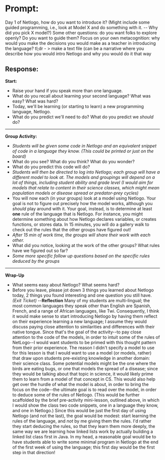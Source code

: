 # Prompt:
Day 1 of Netlogo, how do you want to introduce it? (Might include some guided programming, i.e., look at Model X and do something with it. -- Why did you pick X model?) Some other questions: do you want folks to explore openly? Do you want to guide them? Focus on your own metacognition: why would you make the decisions you would make as a teacher in introducing the language? tl;dr - > make a text file (can be a narrative where you describe how you would intro Netlogo and why you would do it that way

## Response:
**Start:**
- Raise your hand if you speak more than one language.
- What do you recall about learning your second language? What was easy? What was hard?
- Today, we'll be learning (or starting to learn) a new programming language, Netlogo.
- What do you predict we'll need to do? What do you predict we *should* do?
---
**Group Activity:**
- *Students will be given some code in Netlogo and an equivalent snippet of code in a language they know. (This could be printed or just on the board)*
- What do you see? What do you think? What do you wonder?
- What do you predict this code will do?
- *Students will then be directed to log into Netlogo; each group will have a different model to look at. The models and groupings will depend on a lot of things, including student ability and grade level (I would aim for models that relate to content in their science classes, which might mean population models or disease spread or predator-prey cycles)*
- You will now each (in your groups) look at a model using Netlogo. Your goal is not to figure out precisely how the model works, although you *should* play around with it. Your goal, instead, is to determine at least **one** rule of the language that is Netlogo. For instance, you might determine something about how Netlogo declares variables, or creates functions, or stores data. In 15 minutes, you will do a gallery walk to check out the rules that the other groups have figured out!
- *After 15 min of work time, the groups will share their work with each other.*
- What did you notice, looking at the work of the other groups? What rules have we figured out so far?
- *Some more specific follow up questions based on the specific rules deduced by the groups*
---
**Wrap-Up**
- What seems easy about Netlogo? What seems hard?
- Before you leave, please jot down 3 things you learned about Netlogo today, 2 things you found interesting and one question you still have. *(Exit Ticket)*
--**Reflection**
Many of my students are multi-lingual; the most common languages they speak other than English are Spanish, French, and a range of African languages, like Twi. Consequently, I think it would make sense to start introducing Netlogo by having them reflect on their experience learning a new language; I assume they would discuss paying close attention to similarities and differences with their native tongue. Since that's the goal of the activity--to pay close attention to the code of the models, in order to intuit some of the rules of NetLogo--I would want students to be primed with this thought pattern from their prior experience. The reason I didn't specify a model to use for this lesson is that I would want to use a model (or models, rather) that draw upon students pre-existing knowledge in another domain: their science class. Some potential models might be the one where the birds are eating bugs, or one that models the spread of a disease; since they would be talking about that topic in science, it would likely prime them to learn from a model of that concept in CS. This would also help get over the hurdle of what the model is about, in order to bring the focus on the code--the ultimate goal is to read over the model, in order to deduce some of the rules of Netlogo. (This would be further scaffolded by the brief pre-activity mini-lesson, outlined above, in which I would show the class two code snippets, one in a language they know, and one in Netlogo.) Since this would be just the first day of using Netlogo (and not the last), the goal would be modest: start learning the rules of the language, and *not* by me giving them the rules. I'd rather they start deducing the rules, so that they learn them more deeply, the same way we are learning how linked lists work by actually building a linked list class first in Java. In my head, a reasonable goal would be to have students able to write some minimal program in Netlogo at the end of the first week of using the language; this first day would be the first step in that direction! 
